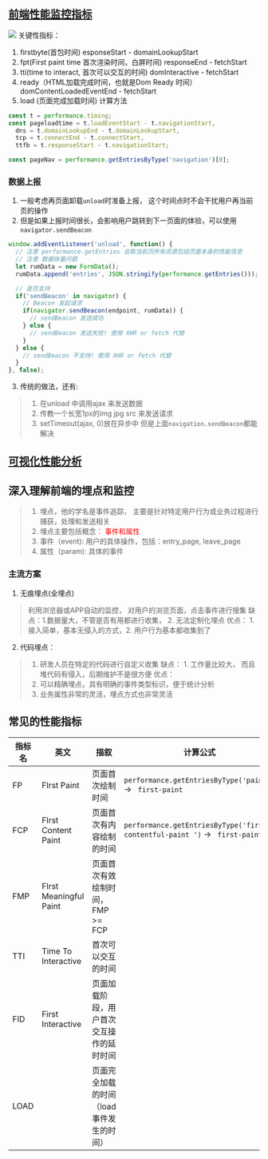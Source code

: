 
## [前端性能监控指标](https://github.com/Godiswill/blog/issues/19)
![](https://imgconvert.csdnimg.cn/aHR0cHM6Ly9yYXcuZ2l0aHVidXNlcmNvbnRlbnQuY29tL0dvZGlzd2lsbC9ibG9nL21hc3Rlci8wOCVFNSU4OSU4RCVFNyVBQiVBRiVFNSVCNyVBNSVFNyVBOCU4QiVFNSU4QyU5Ni90aW1lc3RhbXAtZGlhZ3JhbS5qcGc?x-oss-process=image/format,png)
关键性指标：
1. firstbyte(首包时间) esponseStart - domainLookupStart
2. fpt(First paint time 首次渲染时间，白屏时间) responseEnd - fetchStart
3. tti(time to interact, 首次可以交互的时间) domInteractive - fetchStart 
4. ready（HTML加载完成时间，也就是Dom Ready 时间） domContentLoadedEventEnd - fetchStart
5. load (页面完成加载时间)
计算方法
```javascript
const t = performance.timing;
const pageloadtime = t.loadEventStart - t.navigationStart,
  dns = t.domainLookupEnd - t.domainLookupStart,
  tcp = t.connectEnd - t.connectStart,
  ttfb = t.responseStart - t.navigationStart;
```

```javascript
const pageNav = performance.getEntriesByType('navigation')[0];
```

### 数据上报
1. 一般考虑再页面卸载`unload`时准备上报， 这个时间点时不会干扰用户再当前页的操作
2. 但是如果上报时间很长，会影响用户跳转到下一页面的体验，可以使用`navigator.sendBeacon`
```javascript
window.addEventListener('unload', function() {
  // 注意 performance.getEntries 会取当前页所有资源包括页面本身的性能信息
  // 注意 数据体量问题
  let rumData = new FormData();
  rumData.append('entries', JSON.stringify(performance.getEntries()));

  // 是否支持
  if('sendBeacon' in navigator) {
    // Beacon 发起请求
    if(navigator.sendBeacon(endpoint, rumData)) {
      // sendBeacon 发送成功
    } else {
      // sendBeacon 发送失败! 使用 XHR or fetch 代替
    }
  } else {
    // sendBeacon 不支持! 使用 XHR or fetch 代替
  }
}, false);
```
3. 传统的做法，还有:
> 1. 在unload 中调用ajax 来发送数据
> 2. 传教一个长宽1px的img jpg src 来发送请求
> 3. setTimeout(ajax, 0)放在异步中
但是上面`navigation.sendBeacon`都能解决

## [可视化性能分析](https://github.com/Godiswill/blog/issues/24)

## 深入理解前端的埋点和监控
> 1. 埋点，他的学名是事件追踪， 主要是针对特定用户行为或业务过程进行捕获，处理和发送相关
> 2. 埋点主要包括概念： <font color="red">事件和属性</font>
> 3. 事件（event): 用户的具体操作，包括：entry_page, leave_page
> 4. 属性（param): 具体的事件

### 主流方案
1. 无痕埋点(全埋点)
> 利用浏览器或APP自动的监控， 对用户的浏览页面，点击事件进行搜集
> 缺点：1.数据量大，不管是否有用都进行收集， 2. 无法定制化埋点
> 优点： 1. 接入简单，基本无侵入的方式，2. 用户行为基本都收集到了

2. 代码埋点：
> 1. 研发人员在特定的代码进行自定义收集
> 缺点： 1. 工作量比较大， 而且堆代码有侵入，后期维护不是很方便
> 优点：
> 1. 可以精确埋点，具有明确的事件类型标识，便于统计分析
> 2. 业务属性非常的灵活，埋点方式也非常灵活

## 常见的性能指标
|  指标名   | 英文  | 描叙| 计算公式|
|  ----  | ----  |  ----  | ----  |
|  FP  | FIrst Paint  | 页面首次绘制时间  | `performance.getEntriesByType('paint')` -> ` first-paint`  |
|  FCP  | FIrst Content Paint  | 页面首次有内容绘制的时间  | `performance.getEntriesByType('first-contentful-paint ')` -> ` first-paint`  |
|  FMP  | FIrst Meaningful  Paint  | 页面首次有效绘制时间，FMP >= FCP  |   |
|  TTI  | Time To Interactive  | 首次可以交互的时间  |   |
|  FID  | First Interactive   | 页面加载阶段，用户首次交互操作的延时时间  |   |
|  LOAD  |    | 页面完全加载的时间（load 事件发生的时间）  |   |